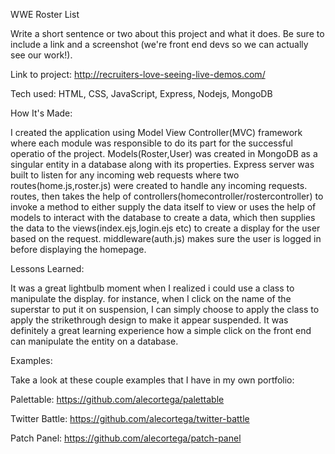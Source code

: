 WWE Roster List

Write a short sentence or two about this project and what it does. Be sure to include a link and a screenshot (we're front end devs so we can actually see our work!).

Link to project: http://recruiters-love-seeing-live-demos.com/

Tech used: HTML, CSS, JavaScript, Express, Nodejs, MongoDB

How It's Made:

I created the application using Model View Controller(MVC) framework where each module was responsible to do its part for the successful operatio of the project. Models(Roster,User) was created in MongoDB as a singular entity in a database along with its properties. Express server was built to listen for any incoming web requests where two routes(home.js,roster.js) were created to handle any incoming requests. routes, then takes the help of controllers(homecontroller/rostercontroller) to invoke a method to either supply the data itself to view or uses the help of models to interact with the database to create a data, which then supplies the data to the views(index.ejs,login.ejs etc) to create a display for the user based on the request. middleware(auth.js) makes sure the user is logged in before displaying the homepage.

Lessons Learned:

It was a great lightbulb moment when I realized i could use a class to manipulate the display. for instance, when I click on the name of the superstar to put it on suspension, I can simply choose to apply the class to apply the strikethrough design to make it appear suspended. It was definitely a great learning experience how a simple click on the front end can manipulate the entity on a database.

Examples:

Take a look at these couple examples that I have in my own portfolio:

Palettable: https://github.com/alecortega/palettable

Twitter Battle: https://github.com/alecortega/twitter-battle

Patch Panel: https://github.com/alecortega/patch-panel
